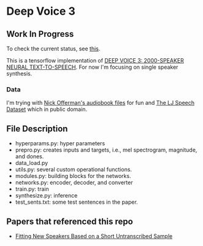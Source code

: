 # Deep Voice 3

## **Work In Progress**
To check the current status, see [this](https://github.com/Kyubyong/deepvoice3/issues/9).

This is a tensorflow implementation of [DEEP VOICE 3: 2000-SPEAKER NEURAL TEXT-TO-SPEECH](https://arxiv.org/pdf/1710.07654.pdf). For now I'm focusing on single speaker synthesis.

### Data

I'm trying with [Nick Offerman's audiobook files](https://www.audible.com/pd/Fiction/The-Adventures-of-Tom-Sawyer-Audiobook/B01HQMQLWK?source_code=AUDORWS0628169HI5use) for fun and [The LJ Speech Dataset](https://keithito.com/LJ-Speech-Dataset) which in public domain.

## File Description

  * hyperparams.py: hyper parameters
  * prepro.py: creates inputs and targets, i.e., mel spectrogram, magnitude, and dones.
  * data_load.py
  * utils.py: several custom operational functions.
  * modules.py: building blocks for the networks.
  * networks.py: encoder, decoder, and converter
  * train.py: train
  * synthesize.py: inference
  * test_sents.txt: some test sentences in the paper.
  
## Papers that referenced this repo

  * [Fitting New Speakers Based on a Short Untranscribed Sample](https://arxiv.org/abs/1802.06984)


